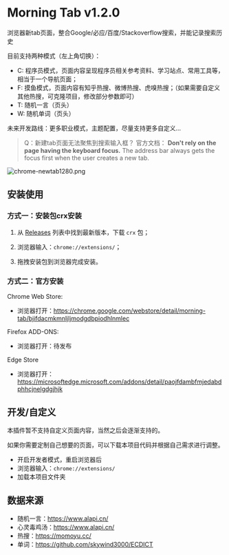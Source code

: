 # Morning Tab v1.2.0

浏览器新tab页面，整合Google/必应/百度/Stackoverflow搜索，并能记录搜索历史

目前支持两种模式（左上角切换）：

- C: 程序员模式，页面内容呈现程序员相关参考资料、学习站点、常用工具等，相当于一个导航页面；
- F: 摸鱼模式，页面内容有知乎热搜、微博热搜、虎嗅热搜；（如果需要自定义其他热搜，可克隆项目，修改部分参数即可）
- T: 随机一言（页头）
- W: 随机单词（页头）

未来开发路线：更多职业模式，主题配置，尽量支持更多自定义...

> Q：新建tab页面无法聚焦到搜索输入框？
> 官方文档：
> **Don't rely on the page having the keyboard focus.**
> The address bar always gets the focus first when the user creates a new tab.

![chrome-newtab1280.png](http://img.cdn.1zdz.cn/github/readme/chrome-newtab1280-v1.1.0.png)

## 安装使用

### 方式一：安装包crx安装

1. 从 [Releases](https://github.com/Chef5/Morning-Tab/releases) 列表中找到最新版本，下载 `crx` 包；

2. 浏览器输入：`chrome://extensions/`；

3. 拖拽安装包到浏览器完成安装。

### 方式二：官方安装

Chrome Web Store:

- 浏览器打开：https://chrome.google.com/webstore/detail/morning-tab/bjifdacmkmnljljmodgdbpiodhlnmlec

Firefox ADD-ONS:

- 浏览器打开：待发布

Edge Store

- 浏览器打开：https://microsoftedge.microsoft.com/addons/detail/paojfdambfmjedabdphhcjnelgdgjhjk

## 开发/自定义

本插件暂不支持自定义页面内容，当然之后会逐渐支持的。

如果你需要定制自己想要的页面，可以下载本项目代码并根据自己需求进行调整。

- 开启开发者模式，重启浏览器后
- 浏览器输入：`chrome://extensions/`
- 加载本项目文件夹

## 数据来源

- 随机一言：https://www.alapi.cn/
- 心灵毒鸡汤：https://www.alapi.cn/
- 热搜：https://momoyu.cc/
- 单词：https://github.com/skywind3000/ECDICT
